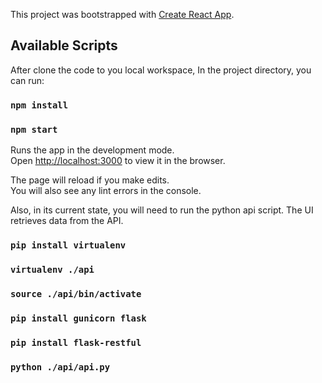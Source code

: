 This project was bootstrapped with [Create React App](https://github.com/facebook/create-react-app).

## Available Scripts

After clone the code to you local workspace, In the project directory, you can run:
### `npm install`

### `npm start`

Runs the app in the development mode.<br>
Open [http://localhost:3000](http://localhost:3000) to view it in the browser.

The page will reload if you make edits.<br>
You will also see any lint errors in the console.

Also, in its current state, you will need to run the python api script. The UI retrieves data from the API.

### `pip install virtualenv`

### `virtualenv ./api`

### `source ./api/bin/activate`

### `pip install gunicorn flask`

### `pip install flask-restful`

### `python ./api/api.py`
